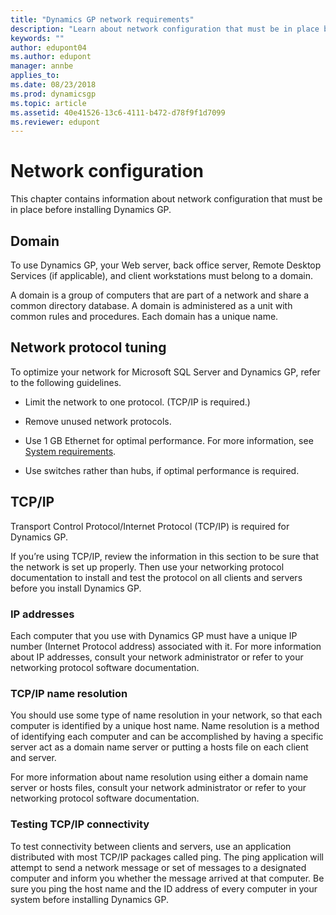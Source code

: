 ```yaml
---
title: "Dynamics GP network requirements"
description: "Learn about network configuration that must be in place before installing Dynamics GP."
keywords: ""
author: edupont04
ms.author: edupont
manager: annbe
applies_to: 
ms.date: 08/23/2018
ms.prod: dynamicsgp
ms.topic: article
ms.assetid: 40e41526-13c6-4111-b472-d78f9f1d7099
ms.reviewer: edupont
---
```

# Network configuration

This chapter contains information about network configuration that must be in place before installing Dynamics GP.  

## Domain

To use Dynamics GP, your Web server, back office server, Remote Desktop Services (if applicable), and client workstations must belong to a domain.

A domain is a group of computers that are part of a network and share a common directory database. A domain is administered as a unit with common rules and procedures. Each domain has a unique name.

## Network protocol tuning

To optimize your network for Microsoft SQL Server and Dynamics GP, refer to the following guidelines.

-   Limit the network to one protocol. (TCP/IP is required.)

-   Remove unused network protocols.

-   Use 1 GB Ethernet for optimal performance. For more information, see [System requirements](https://go.microsoft.com/fwlink/?LinkId=263763).

-   Use switches rather than hubs, if optimal performance is required.

## TCP/IP

Transport Control Protocol/Internet Protocol (TCP/IP) is required for Dynamics GP.

If you’re using TCP/IP, review the information in this section to be sure that the network is set up properly. Then use your networking protocol documentation to install and test the protocol on all clients and servers before you install Dynamics GP.

### IP addresses

Each computer that you use with Dynamics GP must have a unique IP number (Internet Protocol address) associated with it. For more information about IP addresses, consult your network administrator or refer to your networking protocol software documentation.

### TCP/IP name resolution

You should use some type of name resolution in your network, so that each computer is identified by a unique host name. Name resolution is a method of identifying each computer and can be accomplished by having a specific server act as a domain name server or putting a hosts file on each client and server.

For more information about name resolution using either a domain name server or hosts files, consult your network administrator or refer to your networking protocol software documentation.

### Testing TCP/IP connectivity

To test connectivity between clients and servers, use an application distributed with most TCP/IP packages called ping. The ping application will attempt to send a network message or set of messages to a designated computer and inform you whether the message arrived at that computer. Be sure you ping the host name and the ID address of every computer in your system before installing Dynamics GP.
